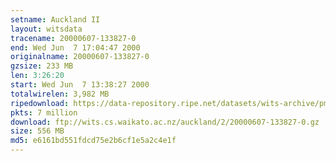 ```yaml
---
setname: Auckland II
layout: witsdata
tracename: 20000607-133827-0
end: Wed Jun  7 17:04:47 2000
originalname: 20000607-133827-0
gzsize: 233 MB
len: 3:26:20
start: Wed Jun  7 13:38:27 2000
totalwirelen: 3,982 MB
ripedownload: https://data-repository.ripe.net/datasets/wits-archive/pma/long/auck/2//20000607-133827-0.gz
pkts: 7 million
download: ftp://wits.cs.waikato.ac.nz/auckland/2/20000607-133827-0.gz
size: 556 MB
md5: e6161bd551fdcd75e2b6cf1e5a2c4e1f
---
```

